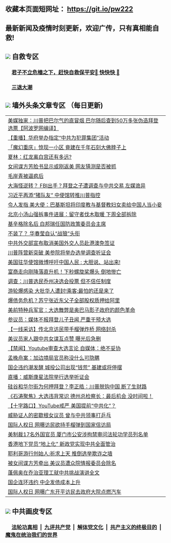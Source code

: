 ## 收藏本页面短网址： https://git.io/pw222
## 最新新闻及疫情时刻更新，欢迎广传，只有真相能自救! 



## <img src="https://img.icons8.com/cute-clipart/2x/circled-right.png">  自救专区

 ### &nbsp;&nbsp;&nbsp;&nbsp; [君子不立危樯之下，赶快自救保平安🍎 快快快 📩](https://github.com/pwgy/td/blob/master/README.md)
 
 ### &nbsp;&nbsp;&nbsp;&nbsp; [三退大潮](https://is.gd/fCPoKo) 
 
## <img src="https://img.icons8.com/cute-clipart/2x/circled-right.png"> 墙外头条文章专区 （每日更新)

<Table>
<tr><td colspan="2" align="left"><a href="https://huismpjz.xhuyd.press/?name=c1254461&key=encdeuyadochlaxz&from=pw2">美媒独家：川普把巴尔气的直冒烟 巴尔随后查到50万多张伪造拜登选票【阿波罗网编译】</a></td></tr>
<tr><td colspan="2" align="left"><a href="https://huismpjz.xhuyd.press/?name=c1254372&key=encdeuyadochlaxz&from=pw2">【重播】华府举办指定“中共为犯罪集团”活动</a></td></tr>
<tr><td colspan="2" align="left"><a href="https://huismpjz.xhuyd.press/?name=c1254445&key=encdeuyadochlaxz&from=pw2">「魔幻重庆」惊现一小区 竟建在千年石刻大佛脖子上</a></td></tr>
<tr><td colspan="2" align="left"><a href="https://huismpjz.xhuyd.press/?name=c1254453&key=encdeuyadochlaxz&from=pw2">夏林：红龙离白宫还有多远?</a></td></tr>
<tr><td colspan="2" align="left"><a href="https://huismpjz.xhuyd.press/?name=c1254455&key=encdeuyadochlaxz&from=pw2">女间谍方芳脸书显示或刚返美 网友猜测是否被抓</a></td></tr>
<tr><td colspan="2" align="left"><a href="https://huismpjz.xhuyd.press/?name=c1254465&key=encdeuyadochlaxz&from=pw2">毛岸青被逼疯后</a></td></tr>
<tr><td colspan="2" align="left"><a href="https://huismpjz.xhuyd.press/?name=c1254388&key=encdeuyadochlaxz&from=pw2">大海怪逆转？ FBI出手？拜登之子遭调查与中共交易 左媒诡异</a></td></tr>
<tr><td colspan="2" align="left"><a href="https://huismpjz.xhuyd.press/?name=c1254446&key=encdeuyadochlaxz&from=pw2">习近平再添“猪队友” 中使馆转推川普指控</a></td></tr>
<tr><td colspan="2" align="left"><a href="https://huismpjz.xhuyd.press/?name=c1254424&key=encdeuyadochlaxz&from=pw2">令人发指 美大使：巴基斯坦将印度教与基督教妇女卖给中国人当小妾</a></td></tr>
<tr><td colspan="2" align="left"><a href="https://huismpjz.xhuyd.press/?name=c1254391&key=encdeuyadochlaxz&from=pw2">北京小汤山强拆事件进展：留守者伐木取暖 下周全部拆除</a></td></tr>
<tr><td colspan="2" align="left"><a href="https://huismpjz.xhuyd.press/?name=c1254447&key=encdeuyadochlaxz&from=pw2">基辛格除名后 白邦瑞任国防政策委员会主席</a></td></tr>
<tr><td colspan="2" align="left"><a href="https://huismpjz.xhuyd.press/?name=c1254464&key=encdeuyadochlaxz&from=pw2">不装了？ 华春莹自认“战狼”头衔</a></td></tr>
<tr><td colspan="2" align="left"><a href="https://huismpjz.xhuyd.press/?name=c1254392&key=encdeuyadochlaxz&from=pw2">中共外交部宣布取消美国外交人员赴港澳免签证</a></td></tr>
<tr><td colspan="2" align="left"><a href="https://huismpjz.xhuyd.press/?name=c1254428&key=encdeuyadochlaxz&from=pw2">川普阵营新突破 美参院将举办选举调查听证会</a></td></tr>
<tr><td colspan="2" align="left"><a href="https://huismpjz.xhuyd.press/?name=c1254389&key=encdeuyadochlaxz&from=pw2">美国驻华使馆微博呼吁中国人民 : 大胆说、站出来!</a></td></tr>
<tr><td colspan="2" align="left"><a href="https://huismpjz.xhuyd.press/?name=c1254435&key=encdeuyadochlaxz&from=pw2">富商走向刚降落直升机！下秒螺旋桨爆头 倒地惨亡</a></td></tr>
<tr><td colspan="2" align="left"><a href="https://huismpjz.xhuyd.press/?name=c1254460&key=encdeuyadochlaxz&from=pw2">调查：川普选民乔州决选会投票 但不信任制度</a></td></tr>
<tr><td colspan="2" align="left"><a href="https://huismpjz.xhuyd.press/?name=c1254439&key=encdeuyadochlaxz&from=pw2">游轮爆感染 大批华人遭封!乘客:最怕的还是来了</a></td></tr>
<tr><td colspan="2" align="left"><a href="https://huismpjz.xhuyd.press/?name=c1254458&key=encdeuyadochlaxz&from=pw2">爆债务危机？苏宁张近东父子全部股权质押给阿里</a></td></tr>
<tr><td colspan="2" align="left"><a href="https://huismpjz.xhuyd.press/?name=c1254444&key=encdeuyadochlaxz&from=pw2">美前特种兵军官：大选舞弊是奥巴马影子政府的颜色革命</a></td></tr>
<tr><td colspan="2" align="left"><a href="https://huismpjz.xhuyd.press/?name=c1254457&key=encdeuyadochlaxz&from=pw2">参议员：媒体不报拜登儿子丑闻 严重干预大选</a></td></tr>
<tr><td colspan="2" align="left"><a href="https://huismpjz.xhuyd.press/?name=c1254409&key=encdeuyadochlaxz&from=pw2">【一线采访】传北京访民带手榴弹炸桥 网络封杀</a></td></tr>
<tr><td colspan="2" align="left"><a href="https://huismpjz.xhuyd.press/?name=c1254397&key=encdeuyadochlaxz&from=pw2">美议员家人跟中共女谍互点赞 曝光后急删</a></td></tr>
<tr><td colspan="2" align="left"><a href="https://huismpjz.xhuyd.press/?name=c1254432&key=encdeuyadochlaxz&from=pw2">【禁闻】Youtube审查大选言论 自媒体：绝不妥协</a></td></tr>
<tr><td colspan="2" align="left"><a href="https://huismpjz.xhuyd.press/?name=c1254442&key=encdeuyadochlaxz&from=pw2">孟晚舟案：加边境局官员称没什么可隐瞒</a></td></tr>
<tr><td colspan="2" align="left"><a href="https://huismpjz.xhuyd.press/?name=c1254427&key=encdeuyadochlaxz&from=pw2">国企违约潮发酵 城投公司出现“钱荒” 基建或将停摆</a></td></tr>
<tr><td colspan="2" align="left"><a href="https://huismpjz.xhuyd.press/?name=c1254459&key=encdeuyadochlaxz&from=pw2">直播：威斯康星法院举行选举听证会</a></td></tr>
<tr><td colspan="2" align="left"><a href="https://huismpjz.xhuyd.press/?name=c1254414&key=encdeuyadochlaxz&from=pw2">硅谷和华尔街为何押拜登？李正皓：川普脱钩中国 断了生财路</a></td></tr>
<tr><td colspan="2" align="left"><a href="https://huismpjz.xhuyd.press/?name=c1254399&key=encdeuyadochlaxz&from=pw2">《石涛聚焦》大选违背常识 德州总检察长：最后机会 没时间啦！</a></td></tr>
<tr><td colspan="2" align="left"><a href="https://huismpjz.xhuyd.press/?name=c1254387&key=encdeuyadochlaxz&from=pw2">【十字路口】YouTube戒严 美国提前“中共化”？</a></td></tr>
<tr><td colspan="2" align="left"><a href="https://huismpjz.xhuyd.press/?name=c1254463&key=encdeuyadochlaxz&from=pw2">威胁证人的密歇根女议员 曾与中共领事打乒乓</a></td></tr>
<tr><td colspan="2" align="left"><a href="https://huismpjz.xhuyd.press/?name=c1254426&key=encdeuyadochlaxz&from=pw2">国际人权日 网曝访民欲持手榴弹到国家信访局</a></td></tr>
<tr><td colspan="2" align="left"><a href="https://huismpjz.xhuyd.press/?name=c1254413&key=encdeuyadochlaxz&from=pw2">美制裁17名外国官员 厦门市公安涉拘禁审问法轮功学员列名单</a></td></tr>
<tr><td colspan="2" align="left"><a href="https://huismpjz.xhuyd.press/?name=c1254390&key=encdeuyadochlaxz&from=pw2">香港地下党员“地上化” 新政党实现中共全面管治</a></td></tr>
<tr><td colspan="2" align="left"><a href="https://huismpjz.xhuyd.press/?name=c1254441&key=encdeuyadochlaxz&from=pw2">耶利哥游行创始人:祈求上天 推倒选举欺诈之墙</a></td></tr>
<tr><td colspan="2" align="left"><a href="https://huismpjz.xhuyd.press/?name=c1254433&key=encdeuyadochlaxz&from=pw2">被女间谍方芳牵出 美议员遭众院情报委员会除名</a></td></tr>
<tr><td colspan="2" align="left"><a href="https://huismpjz.xhuyd.press/?name=c1254408&key=encdeuyadochlaxz&from=pw2">蓬佩奥在乔治亚理工就中共挑战演讲全文</a></td></tr>
<tr><td colspan="2" align="left"><a href="https://huismpjz.xhuyd.press/?name=c1254429&key=encdeuyadochlaxz&from=pw2">国企连环违约 中企发债成本上升</a></td></tr>
<tr><td colspan="2" align="left"><a href="https://huismpjz.xhuyd.press/?name=c1254425&key=encdeuyadochlaxz&from=pw2">国际人权日 网曝广东开平访民去政府大院点燃汽车</a></td></tr>

 </Table>

## <img src="https://img.icons8.com/cute-clipart/2x/circled-right.png"> 中共画皮专区


 ### &nbsp;&nbsp;&nbsp;&nbsp; [法轮功真相](https://github.com/begood0513/basic/blob/master/README.md) &nbsp;|&nbsp; [九评共产党](https://github.com/begood0513/9ping.md/blob/master/README.md) &nbsp;|&nbsp; [解体党文化](https://github.com/begood0513/jtdwh.md/blob/master/README.md)   &nbsp;|&nbsp; [共产主义的终极目的](https://github.com/begood0513/gczydzjmd.md/blob/master/README.md) &nbsp;|&nbsp; [魔鬼在统治我们的世界](https://github.com/begood0513/gczydzjmd.md/blob/master/README.md) 

